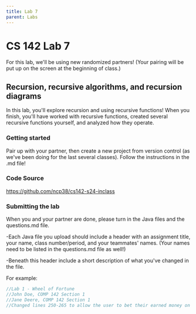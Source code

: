 ```yaml
---
title: Lab 7
parent: Labs
---
```


# CS 142 Lab 7

For this lab, we'll be using new randomized partners!  (Your pairing will be put up on the screen at the beginning of class.)

## Recursion, recursive algorithms, and recursion diagrams

In this lab, you'll explore recursion and using recursive functions!  When you finish, you'll have worked with recursive functions, created several recursive functions yourself, and analyzed how they operate.

### Getting started

Pair up with your partner, then create a new project from version control (as we've been doing for the last several classes).  Follow the instructions in the .md file!

### Code Source

https://github.com/ncp38/cs142-s24-inclass

### Submitting the lab

When you and your partner are done, please turn in the Java files and the questions.md file. 

-Each Java file you upload should include a header with an assignment title, your name, class number/period, and your teammates' names.  (Your names need to be listed in the questions.md file as well!)

-Beneath this header include a short description of what you've changed in the file.

For example:

```java
//Lab 1 - Wheel of Fortune
//John Doe, COMP 142 Section 1
//Jane Deere, COMP 142 Section 1
//Changed lines 250-265 to allow the user to bet their earned money on a letter.
```